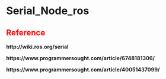 # Serial_Node_ros
## <font color = "red"> Reference </font>
<p><b>http://wiki.ros.org/serial</b></p>
<p><b>https://www.programmersought.com/article/6748181306/</b></p>
<p><b>https://www.programmersought.com/article/40051437099/</b></p>

